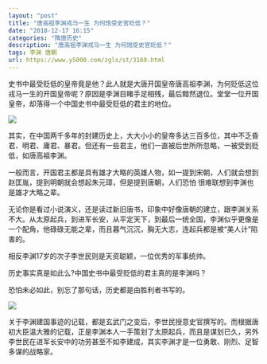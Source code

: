 ```yaml
---
layout: "post"
title: "唐高祖李渊戎马一生 为何饱受史官贬低？"
date: "2018-12-17 16:15"
categories: "隋唐历史"
description: "唐高祖李渊戎马一生 为何饱受史官贬低？"
tags: 李渊 唐朝
url: https://www.y5000.com/zgls/st/3169.html
---
```






史书中最受贬低的皇帝竟是他？此人就是大唐开国皇帝唐高祖李渊，为何贬低这位戎马一生的开国皇帝呢？原因是李渊目睹手足相残，最后黯然退位。堂堂一位开国皇帝，却落得一个中国史书中最受贬低的君主的地位。

![](https://img.y5000.com/uploads/allimg/160919/6-160919161259122.jpg)

其实，在中国两千多年的封建历史上，大大小小的皇帝多达三百多位，其中不乏昏君、明君、庸君、暴君。但还有一些君主，他们一直被后世所所忽略，一被受到贬低，如唐高祖李渊。

一般而言，开国君主都是具有雄才大略的英雄人物，如一提到宋朝，人们就会想到赵匡胤，提到明朝就会想起朱元璋，但是提到唐朝，人们恐怕
很难联想到李渊也是雄才大略之辈。

无论你是看过小说演义，还是读过新旧唐书，印象中好像唐朝的建立，跟李渊关系不大。从太原起兵，到进军长安，从平定天下，到最后一统全国，李渊似乎更像是
一个配角，他碌碌无能之辈，而且暮气沉沉，胸无大志，连起兵都是被“美人计”陷害的。

相反李渊17岁的次子李世民则是天资聪颖，一位优秀的军事统帅。

历史事实真是如此么?中国史书中最受贬低的君主真的是李渊吗？

恐怕未必如此，别忘了那句话，历史都是由胜利者书写的。

![](https://img.y5000.com/uploads/allimg/160919/6-160919161325208.jpg)

关于李渊建国事迹的记载，都是玄武门之变后，李世民授意史官撰写的。而根据唐
初大臣温大雅的记载，正是李渊本人一手策划了太原起兵，而且是谋划已久，另外李世民在进军长安中的功劳甚至不如李建成，其实李渊才是一位勇敢、刚烈、足智
多谋的战略家。
